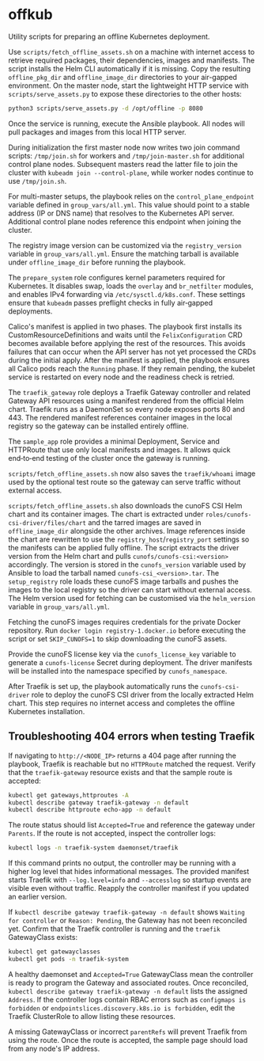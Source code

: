# offkub

Utility scripts for preparing an offline Kubernetes deployment.

Use `scripts/fetch_offline_assets.sh` on a machine with internet access to
retrieve required packages, their dependencies, images and manifests. The
script installs the Helm CLI automatically if it is missing. Copy the resulting
`offline_pkg_dir` and `offline_image_dir` directories to your air-gapped
environment. On the master node, start the lightweight HTTP service
with `scripts/serve_assets.py` to expose these directories to the other
hosts:

```bash
python3 scripts/serve_assets.py -d /opt/offline -p 8080
```

Once the service is running, execute the Ansible playbook. All nodes
will pull packages and images from this local HTTP server.

During initialization the first master node now writes two join command
scripts: `/tmp/join.sh` for workers and `/tmp/join-master.sh` for additional
control plane nodes. Subsequent masters read the latter file to join the
cluster with `kubeadm join --control-plane`, while worker nodes continue to use
`/tmp/join.sh`.

For multi-master setups, the playbook relies on the `control_plane_endpoint`
variable defined in `group_vars/all.yml`. This value should point to a stable
address (IP or DNS name) that resolves to the Kubernetes API server. Additional
control plane nodes reference this endpoint when joining the cluster.

The registry image version can be customized via the `registry_version`
variable in `group_vars/all.yml`. Ensure the matching tarball is available
under `offline_image_dir` before running the playbook.

The `prepare_system` role configures kernel parameters required for Kubernetes.
It disables swap, loads the `overlay` and `br_netfilter` modules, and enables
IPv4 forwarding via `/etc/sysctl.d/k8s.conf`. These settings ensure that
`kubeadm` passes preflight checks in fully air‑gapped deployments.

Calico's manifest is applied in two phases. The playbook first installs its
CustomResourceDefinitions and waits until the `FelixConfiguration` CRD becomes
available before applying the rest of the resources. This avoids failures that
can occur when the API server has not yet processed the CRDs during the initial
apply. After the manifest is applied, the playbook ensures all Calico pods
reach the `Running` phase. If they remain pending, the kubelet service is
restarted on every node and the readiness check is retried.


The `traefik_gateway` role deploys a Traefik Gateway controller and related
Gateway API resources using a manifest rendered from the official Helm chart.
Traefik runs as a DaemonSet so every node exposes ports 80 and 443. The
rendered manifest references container images in the local registry so the
gateway can be installed entirely offline.

The `sample_app` role provides a minimal Deployment, Service and HTTPRoute that
use only local manifests and images. It allows quick end‑to‑end testing of the
cluster once the gateway is running.

`scripts/fetch_offline_assets.sh` now also saves the `traefik/whoami` image
used by the optional test route so the gateway can serve traffic without
external access.

`scripts/fetch_offline_assets.sh` also downloads the cunoFS CSI Helm chart and
its container images. The chart is extracted under
`roles/cunofs-csi-driver/files/chart` and the tarred images are saved in
`offline_image_dir` alongside the other archives.
Image references inside the chart are rewritten to use the
`registry_host`/`registry_port` settings so the manifests can be applied
fully offline.
The script extracts the driver version from the Helm chart and pulls
`cunofs/cunofs-csi:<version>` accordingly. The version is stored in the
`cunofs_version` variable used by Ansible to load the tarball named
`cunofs-csi_<version>.tar`.
The `setup_registry` role loads these cunoFS image tarballs and pushes the
images to the local registry so the driver can start without external access.
The Helm version used for fetching can be customised via the
`helm_version` variable in `group_vars/all.yml`.

Fetching the cunoFS images requires credentials for the private Docker
repository. Run `docker login registry-1.docker.io` before executing the
script or set `SKIP_CUNOFS=1` to skip downloading the cunoFS assets.

Provide the cunoFS license key via the `cunofs_license_key` variable to
generate a `cunofs-license` Secret during deployment. The driver manifests
will be installed into the namespace specified by `cunofs_namespace`.

After Traefik is set up, the playbook automatically runs the
`cunofs-csi-driver` role to deploy the cunoFS CSI driver from the locally
extracted Helm chart. This step requires no internet access and completes the
offline Kubernetes installation.

## Troubleshooting 404 errors when testing Traefik
If navigating to `http://<NODE_IP>` returns a 404 page after running the playbook,
Traefik is reachable but no `HTTPRoute` matched the request. Verify that the
`traefik-gateway` resource exists and that the sample route is accepted:

```bash
kubectl get gateways,httproutes -A
kubectl describe gateway traefik-gateway -n default
kubectl describe httproute echo-app -n default
```

The route status should list `Accepted=True` and reference the gateway under
`Parents`. If the route is not accepted, inspect the controller logs:

```bash
kubectl logs -n traefik-system daemonset/traefik
```
If this command prints no output, the controller may be running with a higher
log level that hides informational messages. The provided manifest starts
Traefik with `--log.level=info` and `--accesslog` so startup events are
visible even without traffic. Reapply the controller manifest if you updated
an earlier version.

If `kubectl describe gateway traefik-gateway -n default` shows `Waiting for controller`
or `Reason: Pending`, the Gateway has not been reconciled yet. Confirm that the
Traefik controller is running and the `traefik` GatewayClass exists:

```bash
kubectl get gatewayclasses
kubectl get pods -n traefik-system
```

A healthy daemonset and `Accepted=True` GatewayClass mean the controller is ready
to program the Gateway and associated routes.
Once reconciled, `kubectl describe gateway traefik-gateway -n default` lists the assigned `Address`.
If the controller logs contain RBAC errors such as `configmaps is forbidden` or
`endpointslices.discovery.k8s.io is forbidden`, edit the Traefik ClusterRole to
allow listing these resources.

A missing GatewayClass or incorrect `parentRefs` will prevent Traefik from using
the route. Once the route is accepted, the sample page should load from any
node's IP address.


